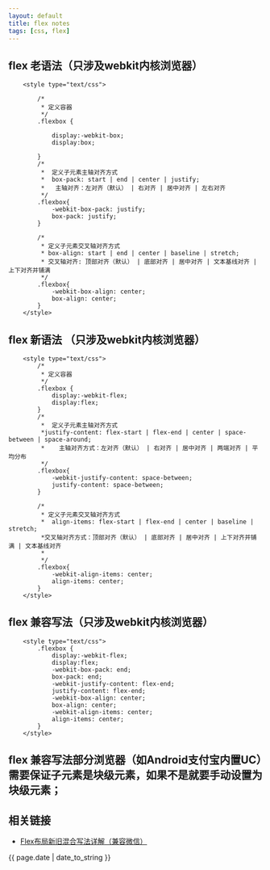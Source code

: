 ```yaml
---
layout: default
title: flex notes
tags: [css, flex]
---
```

 

## flex 老语法（只涉及webkit内核浏览器）

```
	<style type="text/css">
	
		/*
		 * 定义容器
		 */
		.flexbox {
			
			display:-webkit-box;
			display:box;
		
		}
		/*
		 *  定义子元素主轴对齐方式
		 *	box-pack: start | end | center | justify;
    	 *	 主轴对齐：左对齐（默认） | 右对齐 | 居中对齐 | 左右对齐
		 */
		.flexbox{
		    -webkit-box-pack: justify;
		    box-pack: justify;
		}
		
		/*
		 * 定义子元素交叉轴对齐方式
		 * box-align: start | end | center | baseline | stretch;
    	 * 交叉轴对齐: 顶部对齐（默认） | 底部对齐 | 居中对齐 | 文本基线对齐 | 上下对齐并铺满
		 */
		.flexbox{
		    -webkit-box-align: center;
		    box-align: center;
		}
	</style>
```

## flex 新语法 （只涉及webkit内核浏览器）

```
	<style type="text/css">
		/*
		 * 定义容器
		 */
		.flexbox {
			display:-webkit-flex;
			display:flex;
		}
		/*
		 *  定义子元素主轴对齐方式
		 *justify-content: flex-start | flex-end | center | space-between | space-around;
    	 *    主轴对齐方式：左对齐（默认） | 右对齐 | 居中对齐 | 两端对齐 | 平均分布
		 */
		.flexbox{
		    -webkit-justify-content: space-between;
		    justify-content: space-between;
		}
		
		/*
		 * 定义子元素交叉轴对齐方式
		 *  align-items: flex-start | flex-end | center | baseline | stretch;
    	 *交叉轴对齐方式：顶部对齐（默认） | 底部对齐 | 居中对齐 | 上下对齐并铺满 | 文本基线对齐
		 *
		 */
		.flexbox{
		    -webkit-align-items: center;
		    align-items: center;
		}
	</style>
```

## flex 兼容写法（只涉及webkit内核浏览器）

```
	<style type="text/css">
		.flexbox {
			display:-webkit-flex;
			display:flex;
			-webkit-box-pack: end;
		    box-pack: end;
		    -webkit-justify-content: flex-end;
		    justify-content: flex-end;
		    -webkit-box-align: center;
		    box-align: center;
		    -webkit-align-items: center;
		    align-items: center;
		}
	</style>
```

## flex 兼容写法部分浏览器（如Android支付宝内置UC）需要保证子元素是块级元素，如果不是就要手动设置为块级元素；

## 相关链接
- [Flex布局新旧混合写法详解（兼容微信）](https://segmentfault.com/a/1190000003978624)

<p>{{ page.date | date_to_string }}</p>
